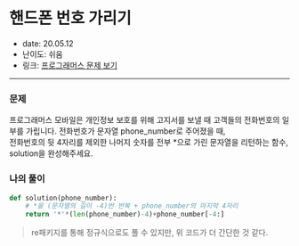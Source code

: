 # 핸드폰 번호 가리기
* date: 20.05.12
* 난이도: 쉬움
* 링크: [프로그래머스 문제 보기](https://programmers.co.kr/learn/courses/30/lessons/12948)
- - - -
### 문제
프로그래머스 모바일은 개인정보 보호를 위해 고지서를 보낼 때 고객들의 전화번호의 일부를 가립니다.
전화번호가 문자열 phone_number로 주어졌을 때,  
전화번호의 뒷 4자리를 제외한 나머지 숫자를 전부 *으로 가린 문자열을 리턴하는 함수, solution을 완성해주세요.

### 나의 풀이
```python
def solution(phone_number):
    # *을 (문자열의 길이 -4)번 반복 + phone_number의 마지막 4자리
    return '*'*(len(phone_number)-4)+phone_number[-4:]
```

> re패키지를 통해 정규식으로도 풀 수 있지만, 위 코드가 더 간단한 것 같다.
